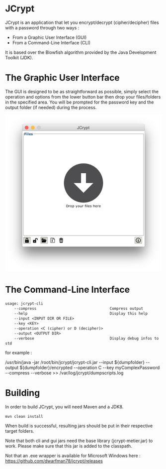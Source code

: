 JCrypt
======

JCrypt is an application that let you encrypt/decrypt (cipher/decipher) files with a password through two ways :

- From a Graphic User Interface (GUI)
- From a Command-Line Interface (CLI)

It is based over the Blowfish algorithm provided by the Java Development Toolkit (JDK).

The Graphic User Interface
======

The GUI is designed to be as straightforward as possible, simply select the operation and options from the lower button bar then drop your files/folders in the specified area. You will be prompted for the password key and the output folder (if needed) during the process.

![](https://github.com/dwarfman78/jcrypt/blob/master/jcrypt-ihm/capture.png)

The Command-Line Interface
======

```
usage: jcrypt-cli
    --compress                                 Compress output
    --help                                     Display this help
    --input <INPUT DIR OR FILE>
    --key <KEY>
    --operation <C (cipher) or D (decipher)>
    --output <OUTPUT DIR>
    --verbose                                  Display debug infos to std
```

for example :

/usr/bin/java -jar /root/bin/jcrypt/jcrypt-cli.jar --input ${dumpfolder} --output ${dumpfolder}/encrypted --operation C --key myComplexPassword --compress --verbose >> /var/log/jcrypt/dumpscripts.log

Building
======

In order to build JCrypt, you will need Maven and a JDK8.

```
mvn clean install
```

When build is successful, resulting jars should be put in their respective target folders.

Note that both cli and gui jars need the base library (jcrypt-metier.jar) to work. Please make sure that this jar is added to the classpath.

Not that an .exe wrapper is available for Microsoft Windows here : https://github.com/dwarfman78/jcrypt/releases

